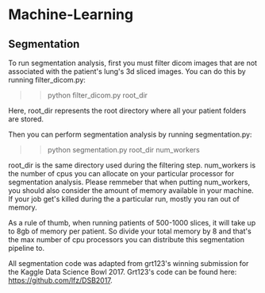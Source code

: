 # Machine-Learning

Segmentation
------------

To run segmentation analysis, first you must filter dicom images that are not associated with the patient's lung's 3d sliced images. You can do this by running filter_dicom.py:

>> python filter_dicom.py root_dir

Here, root_dir represents the root directory where all your patient folders are stored.

Then you can perform segmentation analysis by running segmentation.py:

>> python segmentation.py root_dir num_workers

root_dir is the same directory used during the filtering step. num_workers is the number of cpus you can allocate on your particular processor for segmentation analysis. Please remmeber that when putting num_workers, you should also consider the amount of memory available in your machine. If your job get's killed during the a particular run, mostly you ran out of memory.

As a rule of thumb, when running patients of 500-1000 slices, it will take up to 8gb of memory per patient. So divide your total memory by 8 and that's the max number of cpu processors you can distribute this segmentation pipeline to.


All segmentation code was adapted from grt123's winning submission for the Kaggle Data Science Bowl 2017. Grt123's code can be found here: https://github.com/lfz/DSB2017.
